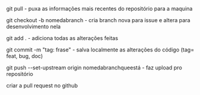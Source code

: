 git pull - puxa as informações mais recentes do repositório para a maquina

git checkout -b nomedabranch - cria branch nova para issue e altera para desenvolvimento nela

git add . - adiciona todas as alterações feitas

git commit -m "tag: frase" - salva localmente as alterações do código (tag= feat, bug, doc)

git push --set-upstream origin nomedabranchqueestá - faz upload pro repositório

criar a pull request no github
